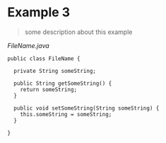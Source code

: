 # Example 3

> some description about this example

_FileName.java_
```
public class FileName {

  private String someString;

  public String getSomeString() {
    return someString;
  }

  public void setSomeString(String someString) {
    this.someString = someString;
  }

}
```

